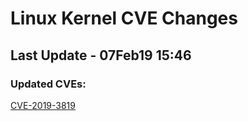 
# **Linux Kernel CVE Changes**

## Last Update - 07Feb19 15:46

### **Updated CVEs:**

[CVE-2019-3819](https://www.linuxkernelcves.com/cves/CVE-2019-3819)  
